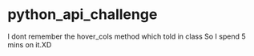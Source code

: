 # python_api_challenge
I dont remember the hover_cols method which told in class
So I spend 5 mins on it.XD
